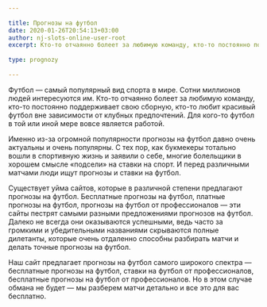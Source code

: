 ```yaml
---
 
title: Прогнозы на футбол
date: 2020-01-26T20:54:13+03:00
author: nj-slots-online-user-root
excerpt: Кто-то отчаянно болеет за любимую команду, кто-то постоянно поддерживает свою сборную, кто-то любит красивый футбол вне зависимости от клубных предпочтений...
 
type: prognozy
 
---
```

Футбол &#8212; самый популярный вид спорта в мире. Сотни миллионов людей интересуются им. Кто-то отчаянно болеет за любимую команду, кто-то постоянно поддерживает свою сборную, кто-то любит красивый футбол вне зависимости от клубных предпочтений. Для кого-то футбол в той или иной мере вовсе является работой.

Именно из-за огромной популярности прогнозы на футбол давно очень актуальны и очень популярны. С тех пор, как букмекеры тотально вошли в спортивную жизнь и заявили о себе, многие болельщики в хорошем смысле «подсели» на ставки на спорт. И перед различными матчами люди ищут прогнозы и ставки на футбол.

Существует уйма сайтов, которые в различной степени предлагают прогнозы на футбол. Бесплатные прогнозы на футбол, платные прогнозы на футбол, прогнозы на футбол от профессионалов &#8212; эти сайты пестрят самыми разными предложениями прогнозов на футбол. Далеко не всегда они оказываются успешными, ведь часто за громкими и убедительными названиями скрываются полные дилетанты, которые очень отдаленно способны разбирать матчи и делать точные прогнозы на футбол.

Наш сайт предлагает прогнозы на футбол самого широкого спектра &#8212; бесплатные прогнозы на футбол, ставки на футбол от профессионалов, бесплатные прогнозы на футбол от профессионалов. Но в этом случае обмана не будет &#8212; мы разберем матчи детально и все это для вас бесплатно.